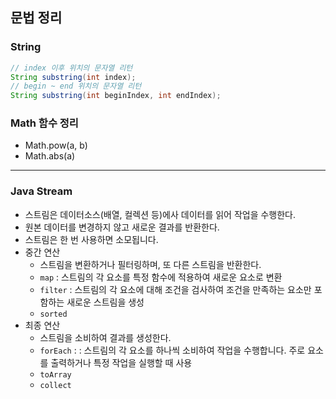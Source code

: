 ## 문법 정리

### String
```java
// index 이후 위치의 문자열 리턴
String substring(int index);
// begin ~ end 위치의 문자열 리턴
String substring(int beginIndex, int endIndex);

```
### Math 함수 정리
- Math.pow(a, b)
- Math.abs(a)



---
### Java Stream
- 스트림은 데이터소스(배열, 컬렉션 등)에사 데이터를 읽어 작업을 수행한다.
- 원본 데이터를 변경하지 않고 새로운 결과를 반환한다.
- 스트림은 한 번 사용하면 소모됩니다.
- 중간 연산
  - 스트림을 변환하거나 필터링하며, 또 다른 스트림을 반환한다.
  - `map` : 스트림의 각 요소를 특정 함수에 적용하여 새로운 요소로 변환
  - `filter` : 스트림의 각 요소에 대해 조건을 검사하여 조건을 만족하는 요소만 포함하는 새로운 스트림을 생성
  - `sorted` 
- 최종 연산
  - 스트림을 소비하여 결과를 생성한다. 
  - `forEach` : : 스트림의 각 요소를 하나씩 소비하여 작업을 수행합니다. 주로 요소를 출력하거나 특정 작업을 실행할 때 사용
  - `toArray`
  - `collect` 
  


